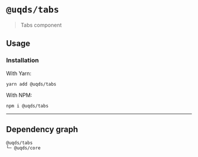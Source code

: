 # `@uqds/tabs`

> Tabs component

## Usage

### Installation

With Yarn:
```shell
yarn add @uqds/tabs
```

With NPM:
```shell
npm i @uqds/tabs
```

---

## Dependency graph

```shell
@uqds/tabs
└─ @uqds/core
```
